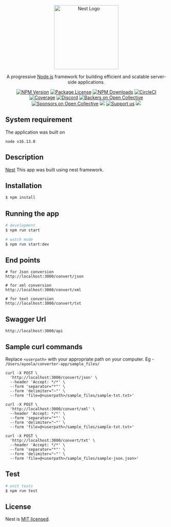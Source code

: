 <p align="center">
  <a href="http://nestjs.com/" target="blank"><img src="https://nestjs.com/img/logo-small.svg" width="200" alt="Nest Logo" /></a>
</p>

[circleci-image]: https://img.shields.io/circleci/build/github/nestjs/nest/master?token=abc123def456
[circleci-url]: https://circleci.com/gh/nestjs/nest

  <p align="center">A progressive <a href="http://nodejs.org" target="_blank">Node.js</a> framework for building efficient and scalable server-side applications.</p>
    <p align="center">
<a href="https://www.npmjs.com/~nestjscore" target="_blank"><img src="https://img.shields.io/npm/v/@nestjs/core.svg" alt="NPM Version" /></a>
<a href="https://www.npmjs.com/~nestjscore" target="_blank"><img src="https://img.shields.io/npm/l/@nestjs/core.svg" alt="Package License" /></a>
<a href="https://www.npmjs.com/~nestjscore" target="_blank"><img src="https://img.shields.io/npm/dm/@nestjs/common.svg" alt="NPM Downloads" /></a>
<a href="https://circleci.com/gh/nestjs/nest" target="_blank"><img src="https://img.shields.io/circleci/build/github/nestjs/nest/master" alt="CircleCI" /></a>
<a href="https://coveralls.io/github/nestjs/nest?branch=master" target="_blank"><img src="https://coveralls.io/repos/github/nestjs/nest/badge.svg?branch=master#9" alt="Coverage" /></a>
<a href="https://discord.gg/G7Qnnhy" target="_blank"><img src="https://img.shields.io/badge/discord-online-brightgreen.svg" alt="Discord"/></a>
<a href="https://opencollective.com/nest#backer" target="_blank"><img src="https://opencollective.com/nest/backers/badge.svg" alt="Backers on Open Collective" /></a>
<a href="https://opencollective.com/nest#sponsor" target="_blank"><img src="https://opencollective.com/nest/sponsors/badge.svg" alt="Sponsors on Open Collective" /></a>
  <a href="https://paypal.me/kamilmysliwiec" target="_blank"><img src="https://img.shields.io/badge/Donate-PayPal-ff3f59.svg"/></a>
    <a href="https://opencollective.com/nest#sponsor"  target="_blank"><img src="https://img.shields.io/badge/Support%20us-Open%20Collective-41B883.svg" alt="Support us"></a>
  <a href="https://twitter.com/nestframework" target="_blank"><img src="https://img.shields.io/twitter/follow/nestframework.svg?style=social&label=Follow"></a>
</p>
  <!--[![Backers on Open Collective](https://opencollective.com/nest/backers/badge.svg)](https://opencollective.com/nest#backer)
  [![Sponsors on Open Collective](https://opencollective.com/nest/sponsors/badge.svg)](https://opencollective.com/nest#sponsor)-->

## System requirement
The application was built on
```
node v16.13.0
```

## Description

[Nest](https://github.com/nestjs/nest) This app was built using nest framework.

## Installation

```bash
$ npm install
```

## Running the app

```bash
# development
$ npm run start

# watch mode
$ npm run start:dev

```

## End points

```
# for Json conversion
http://localhost:3000/convert/json

# for xml conversion
http://localhost:3000/convert/xml

# for text conversion
http://localhost:3000/convert/txt
```

## Swagger Url

```
http://localhost:3000/api
```

## Sample curl commands
Replace `<userpath>` with your appropriate path on your computer. Eg  - `/Users/ayoola/converter-app/sample_files/`
```
curl -X POST \
  'http://localhost:3000/convert/json' \
  --header 'Accept: */*' \
  --form 'separator="*"' \
  --form 'delimiter="~"' \
  --form 'file=@<userpath>/sample_files/sample-txt.txt>'
```

```
curl -X POST \
  'http://localhost:3000/convert/xml' \
  --header 'Accept: */*' \
  --form 'separator="*"' \
  --form 'delimiter="~"' \
  --form 'file=@<userpath>/sample_files/sample-txt.txt>'
```

```
curl -X POST \
  'http://localhost:3000/convert/txt' \
  --header 'Accept: */*' \
  --form 'separator="*"' \
  --form 'delimiter="~"' \
  --form 'file=@<userpath>/sample_files/sample-json.json>'
```

## Test

```bash
# unit tests
$ npm run test

```

## License

Nest is [MIT licensed](LICENSE).
